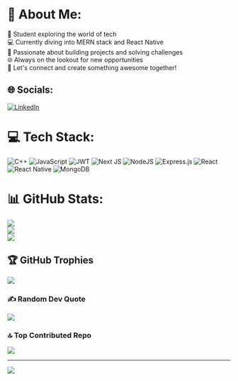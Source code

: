 # 💫 About Me:
🚀 Student exploring the world of tech<br>💻 Currently diving into MERN stack and React Native<br>🔧 Passionate about building projects and solving challenges<br>🌐 Always on the lookout for new opportunities<br>👋 Let's connect and create something awesome together!


## 🌐 Socials:
[![LinkedIn](https://img.shields.io/badge/LinkedIn-%230077B5.svg?logo=linkedin&logoColor=white)](https://linkedin.com/in/https://www.linkedin.com/in/wait-work/) 

# 💻 Tech Stack:
![C++](https://img.shields.io/badge/c++-%2300599C.svg?style=for-the-badge&logo=c%2B%2B&logoColor=white) ![JavaScript](https://img.shields.io/badge/javascript-%23323330.svg?style=for-the-badge&logo=javascript&logoColor=%23F7DF1E) ![JWT](https://img.shields.io/badge/JWT-black?style=for-the-badge&logo=JSON%20web%20tokens) ![Next JS](https://img.shields.io/badge/Next-black?style=for-the-badge&logo=next.js&logoColor=white) ![NodeJS](https://img.shields.io/badge/node.js-6DA55F?style=for-the-badge&logo=node.js&logoColor=white) ![Express.js](https://img.shields.io/badge/express.js-%23404d59.svg?style=for-the-badge&logo=express&logoColor=%2361DAFB) ![React](https://img.shields.io/badge/react-%2320232a.svg?style=for-the-badge&logo=react&logoColor=%2361DAFB) ![React Native](https://img.shields.io/badge/react_native-%2320232a.svg?style=for-the-badge&logo=react&logoColor=%2361DAFB) ![MongoDB](https://img.shields.io/badge/MongoDB-%234ea94b.svg?style=for-the-badge&logo=mongodb&logoColor=white)
# 📊 GitHub Stats:
![](https://github-readme-stats.vercel.app/api?username=ShreeveshKumar&theme=blue-green&hide_border=false&include_all_commits=true&count_private=true)<br/>
![](https://github-readme-streak-stats.herokuapp.com/?user=ShreeveshKumar&theme=blue-green&hide_border=false)<br/>
![](https://github-readme-stats.vercel.app/api/top-langs/?username=ShreeveshKumar&theme=blue-green&hide_border=false&include_all_commits=true&count_private=true&layout=compact)

## 🏆 GitHub Trophies
![](https://github-profile-trophy.vercel.app/?username=ShreeveshKumar&theme=matrix&no-frame=false&no-bg=false&margin-w=4)

### ✍️ Random Dev Quote
![](https://quotes-github-readme.vercel.app/api?type=horizontal&theme=merko)

### 🔝 Top Contributed Repo
![](https://github-contributor-stats.vercel.app/api?username=ShreeveshKumar&limit=5&theme=nord&combine_all_yearly_contributions=true)

---
[![](https://visitcount.itsvg.in/api?id=ShreeveshKumar&icon=9&color=3)](https://visitcount.itsvg.in)

<!-- Proudly created with GPRM ( https://gprm.itsvg.in ) -->
